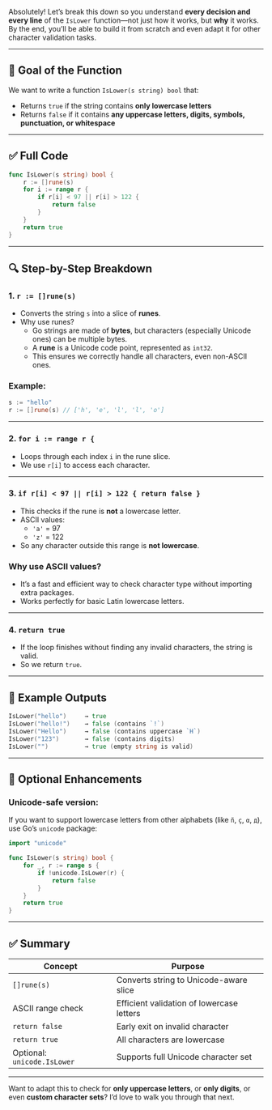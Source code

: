 Absolutely! Let’s break this down so you understand **every decision and every line** of the `IsLower` function—not just how it works, but **why** it works. By the end, you’ll be able to build it from scratch and even adapt it for other character validation tasks.

---

## 🧠 Goal of the Function

We want to write a function `IsLower(s string) bool` that:

- Returns `true` if the string contains **only lowercase letters**
- Returns `false` if it contains **any uppercase letters, digits, symbols, punctuation, or whitespace**

---

## ✅ Full Code

```go
func IsLower(s string) bool {
	r := []rune(s)
	for i := range r {
		if r[i] < 97 || r[i] > 122 {
			return false
		}
	}
	return true
}
```

---

## 🔍 Step-by-Step Breakdown

### 1. `r := []rune(s)`

- Converts the string `s` into a slice of **runes**.
- Why use runes?
  - Go strings are made of **bytes**, but characters (especially Unicode ones) can be multiple bytes.
  - A **rune** is a Unicode code point, represented as `int32`.
  - This ensures we correctly handle all characters, even non-ASCII ones.

### Example:
```go
s := "hello"
r := []rune(s) // ['h', 'e', 'l', 'l', 'o']
```

---

### 2. `for i := range r {`

- Loops through each index `i` in the rune slice.
- We use `r[i]` to access each character.

---

### 3. `if r[i] < 97 || r[i] > 122 { return false }`

- This checks if the rune is **not** a lowercase letter.
- ASCII values:
  - `'a'` = 97
  - `'z'` = 122
- So any character outside this range is **not lowercase**.

### Why use ASCII values?

- It’s a fast and efficient way to check character type without importing extra packages.
- Works perfectly for basic Latin lowercase letters.

---

### 4. `return true`

- If the loop finishes without finding any invalid characters, the string is valid.
- So we return `true`.

---

## 🧪 Example Outputs

```go
IsLower("hello")     → true
IsLower("hello!")    → false (contains `!`)
IsLower("Hello")     → false (contains uppercase `H`)
IsLower("123")       → false (contains digits)
IsLower("")          → true (empty string is valid)
```

---

## 🧼 Optional Enhancements

### Unicode-safe version:

If you want to support lowercase letters from other alphabets (like `ñ`, `ç`, `α`, `д`), use Go’s `unicode` package:

```go
import "unicode"

func IsLower(s string) bool {
	for _, r := range s {
		if !unicode.IsLower(r) {
			return false
		}
	}
	return true
}
```

---

## ✅ Summary

| Concept | Purpose |
|--------|---------|
| `[]rune(s)` | Converts string to Unicode-aware slice |
| ASCII range check | Efficient validation of lowercase letters |
| `return false` | Early exit on invalid character |
| `return true` | All characters are lowercase |
| Optional: `unicode.IsLower` | Supports full Unicode character set |

---

Want to adapt this to check for **only uppercase letters**, or **only digits**, or even **custom character sets**? I’d love to walk you through that next.
